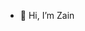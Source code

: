 - 👋 Hi, I’m Zain

<!---
zainchaudhary1122/zainchaudhary1122 is a ✨ special ✨ repository because its `README.md` (this file) appears on your GitHub profile.
You can click the Preview link to take a look at your changes.
--->

